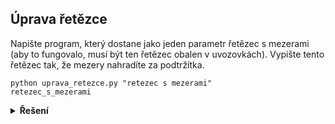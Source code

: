 ## Úprava řetězce

Napište program, který dostane jako jeden parametr řetězec s mezerami (aby to fungovalo, musí být ten řetězec obalen v
uvozovkách). Vypište tento řetězec tak, že mezery nahradíte za podtržítka.

```text
python uprava_retezce.py "retezec s mezerami"
retezec_s_mezerami
```

<details>
<summary><b>Řešení</b></summary>


```python
import sys

retezec = sys.argv[1]
print(retezec.replace(' ', '_'))
```

</details>
